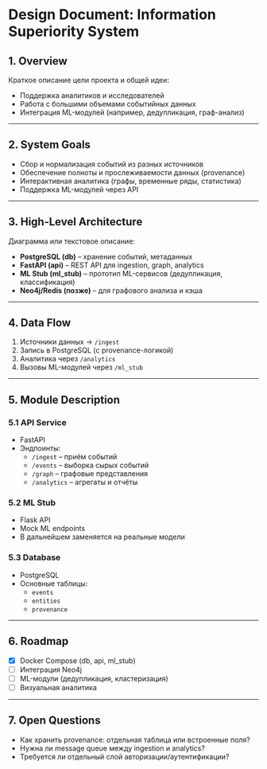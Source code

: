# Design Document: Information Superiority System

## 1. Overview
Краткое описание цели проекта и общей идеи:
- Поддержка аналитиков и исследователей
- Работа с большими объемами событийных данных
- Интеграция ML-модулей (например, дедупликация, граф-анализ)

---

## 2. System Goals
- Сбор и нормализация событий из разных источников
- Обеспечение полноты и прослеживаемости данных (provenance)
- Интерактивная аналитика (графы, временные ряды, статистика)
- Поддержка ML-модулей через API

---

## 3. High-Level Architecture
Диаграмма или текстовое описание:
- **PostgreSQL (db)** – хранение событий, метаданных
- **FastAPI (api)** – REST API для ingestion, graph, analytics
- **ML Stub (ml_stub)** – прототип ML-сервисов (дедупликация, классификация)
- **Neo4j/Redis (позже)** – для графового анализа и кэша

---

## 4. Data Flow
1. Источники данных → `/ingest`
2. Запись в PostgreSQL (с provenance-логикой)
3. Аналитика через `/analytics`
4. Вызовы ML-модулей через `/ml_stub`

---

## 5. Module Description
### 5.1 API Service
- FastAPI
- Эндпоинты:
  - `/ingest` – приём событий
  - `/events` – выборка сырых событий
  - `/graph` – графовые представления
  - `/analytics` – агрегаты и отчёты

### 5.2 ML Stub
- Flask API
- Mock ML endpoints
- В дальнейшем заменяется на реальные модели

### 5.3 Database
- PostgreSQL
- Основные таблицы:
  - `events`
  - `entities`
  - `provenance`

---

## 6. Roadmap
- [x] Docker Compose (db, api, ml_stub)
- [ ] Интеграция Neo4j
- [ ] ML-модули (дедупликация, кластеризация)
- [ ] Визуальная аналитика

---

## 7. Open Questions
- Как хранить provenance: отдельная таблица или встроенные поля?
- Нужна ли message queue между ingestion и analytics?
- Требуется ли отдельный слой авторизации/аутентификации?

